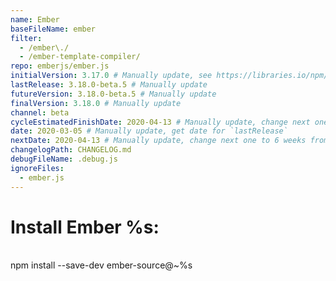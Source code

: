 ```yaml
---
name: Ember
baseFileName: ember
filter:
  - /ember\./
  - /ember-template-compiler/
repo: emberjs/ember.js
initialVersion: 3.17.0 # Manually update, see https://libraries.io/npm/ember-source throughout
lastRelease: 3.18.0-beta.5 # Manually update
futureVersion: 3.18.0-beta.5 # Manually update
finalVersion: 3.18.0 # Manually update
channel: beta
cycleEstimatedFinishDate: 2020-04-13 # Manually update, change next one to 6 weeks from this date...regardless of delays in the release
date: 2020-03-05 # Manually update, get date for `lastRelease`
nextDate: 2020-04-13 # Manually update, change next one to 6 weeks from this date...regardless of delays in the release
changelogPath: CHANGELOG.md
debugFileName: .debug.js
ignoreFiles:
  - ember.js
---
```

# Install Ember %s:
<br>
npm install --save-dev ember-source@~%s
